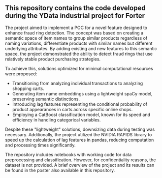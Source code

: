 ## This repository contains the code developed during the YData industrial project for Forter

The project aimed to implement a POC for a novel feature designed to enhance fraud ring detection. The concept was based on creating a semantic space of item names to group similar products regardless of naming variations, differentiate products with similar names but different underlying attributes. By adding existing and new features to this semantic space, the project demonstrated the ability to detect fraud rings that use relatively stable product purchasing strategies.

To achieve this, solutions optimized for minimal computational resources were proposed:
* Transitioning from analyzing individual transactions to analyzing shopping carts.
* Generating item name embeddings using a lightweight spaCy model, preserving semantic distinctions.
* Introducing lag features representing the conditional probability of product appearances in carts across specific online shops.
* Employing a CatBoost classification model, known for its speed and efficiency in handling categorical variables.
  
Despite these "lightweight" solutions, downsizing data during testing was necessary. Additionally, the project utilized the NVIDIA RAPIDS library to speed up the calculation of lag features in pandas, reducing computation and processing times significantly.

The repository includes notebooks with working code for data preprocessing and classification. However, for confidentiality reasons, the dataset is not provided. A brief overview of the project and its results can be found in the poster also available in this repository.
